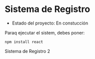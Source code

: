 <h1>Sistema de Registro</h1>

- Estado del proyecto: En constucción

Paraq ejecutar el sistem, debes poner:

```npm install react```

Sistema de Registro 2
